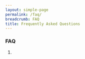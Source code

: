 ```yaml
---
layout: simple-page
permalink: /faq/
breadcrumb: FAQ
title: Frequently Asked Questions
---
```


### **FAQ**

1. 

